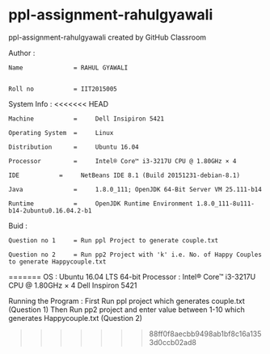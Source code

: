 # ppl-assignment-rahulgyawali
ppl-assignment-rahulgyawali created by GitHub Classroom

Author :


	Name	          =	RAHUL GYAWALI


	Roll no           =	IIT2015005
	
System Info :
<<<<<<< HEAD

	Machine           = 	Dell Insipiron 5421

	Operating System  = 	Linux

	Distribution      = 	Ubuntu 16.04

	Processor         = 	Intel® Core™ i3-3217U CPU @ 1.80GHz × 4 

	IDE 		  = 	NetBeans IDE 8.1 (Build 20151231-debian-8.1)

	Java              = 	1.8.0_111; OpenJDK 64-Bit Server VM 25.111-b14

	Runtime           = 	OpenJDK Runtime Environment 1.8.0_111-8u111-b14-2ubuntu0.16.04.2-b1


Buid :

	Question no 1	  =	Run ppl Project to generate couple.txt

	Question no 2     =	Run pp2 Project with 'k' i.e. No. of Happy Couples to generate Happycouple.txt
=======
    OS : Ubuntu 16.04 LTS 64-bit
    Processor : Intel® Core™ i3-3217U CPU @ 1.80GHz × 4 
    Dell Inspiron 5421

Running the Program :
First Run ppl project which generates couple.txt (Question 1)
Then Run pp2  project and enter value between 1-10  which generates Happycouple.txt (Question 2)
>>>>>>> 88ff0f8aecbb9498ab1bf8c16a1353d0ccb02ad8
